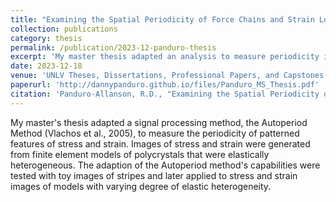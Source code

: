 ```yaml
---
title: "Examining the Spatial Periodicity of Force Chains and Strain Localization in Polycrystal Models"
collection: publications
category: thesis
permalink: /publication/2023-12-panduro-thesis
excerpt: 'My master thesis adapted an analysis to measure periodicity in an image of patterned stress. The analysis is the AutoPeriod Method by Vlachos et al., 2005.'
date: 2023-12-18
venue: 'UNLV Theses, Dissertations, Professional Papers, and Capstones'
paperurl: 'http://dannypanduro.github.io/files/Panduro_MS_Thesis.pdf'
citation: 'Panduro-Allanson, R.D., "Examining the Spatial Periodicity of Force Chains and Strain Localization in Polycrystal Models" (2023). UNLV Theses, Dissertations, Professional Papers, and Capstones. 4093.'
---
```


My master's thesis adapted a signal processing method, the Autoperiod Method (Vlachos et al., 2005), to measure the periodicity of patterned features of stress and strain. Images of stress and strain were generated from finite element models of polycrystals that were elastically heterogeneous. The adaption of the Autoperiod method's capabilities were tested with toy images of stripes and later applied to stress and strain images of models with varying degree of elastic heterogeneity. 

